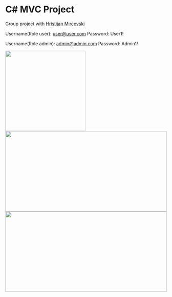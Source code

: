 # C# MVC Project
Group project with <a href="https://www.linkedin.com/in/hristijan-mirchevski-13b4351a7/">Hristijan Mircevski</a>

Username(Role user): user@user.com
Password: User1!

Username(Role admin): admin@admin.com
Password: Admin1!

<img src="https://user-images.githubusercontent.com/63555005/134907251-74835464-1e5d-43f5-a107-25102e4ac160.JPG"  height="250">

<img src="https://user-images.githubusercontent.com/63555005/159517950-49ea1ada-3dab-466e-8fdc-3f8efb224cf9.png"  height="250" width=100%>

<img src="https://user-images.githubusercontent.com/63555005/159518046-a7d96d72-10fa-477b-8d72-7c2e92d21156.png"  height="250" width=100%>

